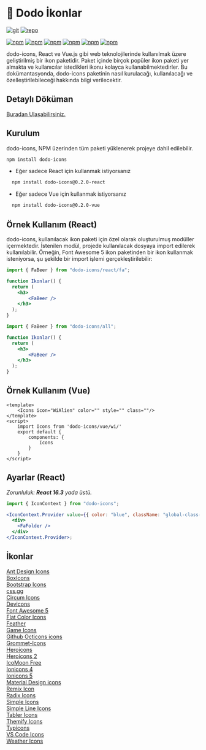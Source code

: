 


# 🦤 Dodo İkonlar
[git-image]: https://img.shields.io/github/followers/erdodo?style=social
[git-url]: https://github.com/erdodo
[repo-image]: https://img.shields.io/github/stars/erdodo/dodo-icons?style=social
[repo-url]: https://github.com/erdodo/dodo-icons
[![git][git-image]][git-url]  [![repo][repo-image]][repo-url]

[npm-image]: https://img.shields.io/npm/v/dodo-icons
[npm-url]: https://www.npmjs.com/package/dodo-icons
[npm-image2]: https://img.shields.io/npm/dt/dodo-icons
[npm-image3]: https://img.shields.io/github/issues/erdodo/dodo-icons
[npm-image4]: https://img.shields.io/github/forks/erdodo/dodo-icons
[npm-image5]: https://img.shields.io/github/stars/erdodo/dodo-icons
[npm-image6]: https://img.shields.io/npm/l/dodo-icons
[![npm][npm-image]][npm-url]
[![npm][npm-image2]][npm-url]
[![npm][npm-image3]][npm-url]
[![npm][npm-image4]][npm-url]
[![npm][npm-image5]][npm-url]
[![npm][npm-image6]][npm-url]


dodo-icons, React ve Vue.js gibi web teknolojilerinde kullanılmak üzere geliştirilmiş bir ikon paketidir. 
Paket içinde birçok popüler ikon paketi yer almakta ve kullanıcılar istedikleri ikonu kolayca kullanabilmektedirler. 
Bu dokümantasyonda, dodo-icons paketinin nasıl kurulacağı, kullanılacağı ve özelleştirilebileceği hakkında bilgi verilecektir.

## Detaylı Döküman
[Buradan Ulaşabilirsiniz.](https://dodo-style.vercel.app/?path=/docs/icons-d%C3%B6k%C3%BCman--docs)

## Kurulum
dodo-icons, NPM üzerinden tüm paketi yüklenerek projeye dahil edilebilir.

```bash
npm install dodo-icons
```
- Eğer sadece React için kullanmak istiyorsanız
```bash
  npm install dodo-icons@0.2.0-react
```
- Eğer sadece Vue için kullanmak istiyorsanız
```bash
  npm install dodo-icons@0.2.0-vue
```

## Örnek Kullanım (React)
dodo-icons, kullanılacak ikon paketi için özel olarak oluşturulmuş modüller içermektedir. 
İstenilen modül, projede kullanılacak dosyaya import edilerek kullanılabilir. 
Örneğin, Font Awesome 5 ikon paketinden bir ikon kullanmak isteniyorsa, şu şekilde bir import işlemi gerçekleştirilebilir:


```jsx
import { FaBeer } from "dodo-icons/react/fa";

function Ikonlar() {
  return (
    <h3>
        <FaBeer />
    </h3>
  );
}
```
```jsx
import { FaBeer } from "dodo-icons/all";

function Ikonlar() {
  return (
    <h3>
        <FaBeer />
    </h3>
  );
}
```
## Örnek Kullanım (Vue)

```vue
<template>
    <Icons icon="WiAlien" color="" style="" class=""/>
</template>
<script>
    import Icons from 'dodo-icons/vue/wi/'
    export default {
        components: {
            Icons
        }
    }
</script>

```

## Ayarlar (React)


_Zorunluluk: **React 16.3** yada üstü._

```jsx
import { IconContext } from "dodo-icons";

<IconContext.Provider value={{ color: "blue", className: "global-class-name" }}>
  <div>
    <FaFolder />
  </div>
</IconContext.Provider>;
```

## İkonlar

<div style="display:flex;flex-flow:column">
     <a href="/?path=/docs/icons-i%CC%87konlar-ant-design-icons--docs">Ant Design Icons</a>
    <a href="/?path=/docs/icons-i̇konlar-boxicons--docs">BoxIcons</a>
    <a href="/?path=/docs/icons-i̇konlar-bootstrap-icons--docs">Bootstrap Icons</a>
    <a href="/?path=/docs/icons-i̇konlar-css-gg--docs">css.gg
    </a>
    <a href="/?path=/docs/icons-i̇konlar-circum-icons--docs">Circum Icons</a>
    <a href="/?path=/docs/icons-i%CC%87konlar-devicons--docs">Devicons</a>
    <a href="/?path=/docs/icons-i%CC%87konlar-font-awesome-5--docs">Font Awesome 5</a>
    <a href="/?path=/docs/icons-i%CC%87konlar-flat-color-icons--docs">Flat Color Icons</a>
    <a href="/?path=/docs/icons-i̇konlar-feather--docs">Feather</a>
    <a href="/?path=/docs/icons-i̇konlar-game-icons--docs">Game Icons</a>
    <a href="/?path=/docs/icons-i̇konlar-github-octicons-icons--docs">Github Octicons icons
    </a>
    <a href="/?path=/docs/icons-i̇konlar-grommet-icons--docs">Grommet-Icons</a>
    <a href="/?path=/docs/icons-i̇konlar-heroicons--docs">Heroicons</a>
    <a href="/?path=/docs/icons-i̇konlar-heroicons-2--docs"> Heroicons 2</a>
    <a href="/?path=/docs/icons-i̇konlar-icomoon-free--docs">IcoMoon Free</a>
    <a href="/?path=/docs/icons-i̇konlar-ionicons-4--docs">Ionicons 4
    </a>
    <a href="/?path=/docs/icons-i̇konlar-ionicons-5--docs">Ionicons 5</a>
    <a href="/?path=/docs/icons-i̇konlar-material-design-icons--docs">Material Design icons</a>
    <a href="/?path=/docs/icons-i̇konlar-remix-icon--docs">Remix Icon</a>
    <a href="/?path=/docs/icons-i̇konlar-radix-icons--docs">Radix Icons
    </a>
    <a href="/?dpath=/docs/icons-i̇konlar-simple-icons--docs">Simple Icons
    </a>
    <a href="/?path=/docs/icons-i̇konlar-simple-line-icons--docs">Simple Line Icons</a>
    <a href="/?path=/docs/icons-i̇konlar-tabler-icons--docs">Tabler Icons
    </a>
    <a href="/?path=/docs/icons-i̇konlar-themify-icons--docs">Themify Icons
    </a>
    <a href="/?path=/docs/icons-i̇konlar-typicons--docs">Typicons
    </a>
    <a href="/?path=/docs/icons-i̇konlar-vs-code-icons--docs">VS Code Icons
    </a>
    <a href="/?path=/docs/icons-i̇konlar-weather-icons--docs">Weather Icons
    </a>
</div>


